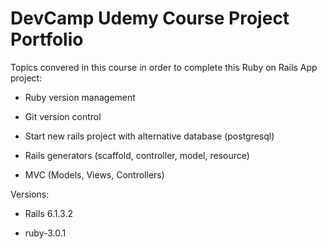 # DevCamp Udemy Course Project Portfolio

Topics convered in this course in order to complete this Ruby on Rails App project:

* Ruby version management

* Git version control

* Start new rails project with alternative database (postgresql)

* Rails generators (scaffold, controller, model, resource)

* MVC (Models, Views, Controllers)

Versions:

* Rails 6.1.3.2

* ruby-3.0.1

